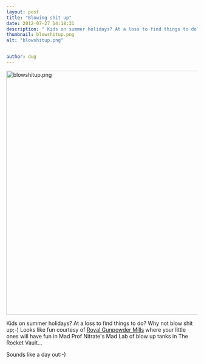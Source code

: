 ```yaml
---
layout: post
title: "Blowing shit up"
date: 2012-07-27 14:18:31
description: " Kids on summer holidays? At a loss to find things to do? Why not blow shit up;-) Looks like fun courtesy of Royal Gunpowder Mills where your little ones will have fun in Mad Prof Nitrate&#8217;s Mad Lab of&#8230;"
thumbnail: blowshitup.png
alt: "blowshitup.png"


author: dug
---
```


<p><a href="http://donkeyontheedge.com/assets_c/2012/07/blowshitup-883.html" onclick="window.open('http://donkeyontheedge.com/assets_c/2012/07/blowshitup-883.html','popup','width=2048,height=1090,scrollbars=no,resizable=no,toolbar=no,directories=no,location=no,menubar=no,status=no,left=0,top=0'); return false"><img src="http://donkeyontheedge.com/assets_c/2012/07/blowshitup-thumb-580x308-883.png" width="640" foo="308" alt="blowshitup.png"  style="" /></a></p>

<p>Kids on summer holidays? At a loss to find things to do? Why not blow shit up;-) Looks like fun courtesy of <a href="http://www.royalgunpowdermills.com">Royal Gunpowder Mills</a> where your little ones will have fun in Mad Prof Nitrate's Mad Lab of blow up tanks in The Rocket Vault...</p>

<p>Sounds like a day out:-)</p>
